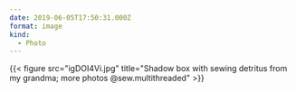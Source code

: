 ```yaml
---
date: 2019-06-05T17:50:31.000Z
format: image
kind:
  - Photo
---
```


{{< figure
    src="igDOI4Vi.jpg"
    title="Shadow box with sewing detritus from my grandma; more photos @sew.multithreaded"
    >}}

